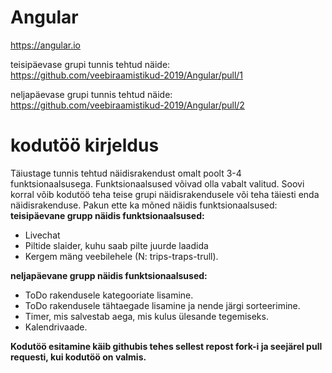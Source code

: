 # Angular
https://angular.io

teisipäevase grupi tunnis tehtud näide: https://github.com/veebiraamistikud-2019/Angular/pull/1

neljapäevase grupi tunnis tehtud näide: https://github.com/veebiraamistikud-2019/Angular/pull/2

# kodutöö kirjeldus
Täiustage tunnis tehtud näidisrakendust omalt poolt 3-4 funktsionaalsusega. Funktsionaalsused võivad olla vabalt valitud. Soovi korral võib kodutöö teha teise grupi näidisrakendusele või teha täiesti enda näidisrakenduse. Pakun ette ka mõned näidis funktsionaalsused:
**teisipäevane grupp näidis funktsionaalsused:**
* Livechat
* Piltide slaider, kuhu saab pilte juurde laadida
* Kergem mäng veebilehele (N: trips-traps-trull).

**neljapäevane grupp näidis funktsionaalsused:**
* ToDo rakendusele kategooriate lisamine.
* ToDo rakendusele tähtaegade lisamine ja nende järgi sorteerimine. 
* Timer, mis salvestab aega, mis kulus ülesande tegemiseks.
* Kalendrivaade.


**Kodutöö esitamine käib githubis tehes sellest repost fork-i ja seejärel pull requesti, kui kodutöö on valmis.**

